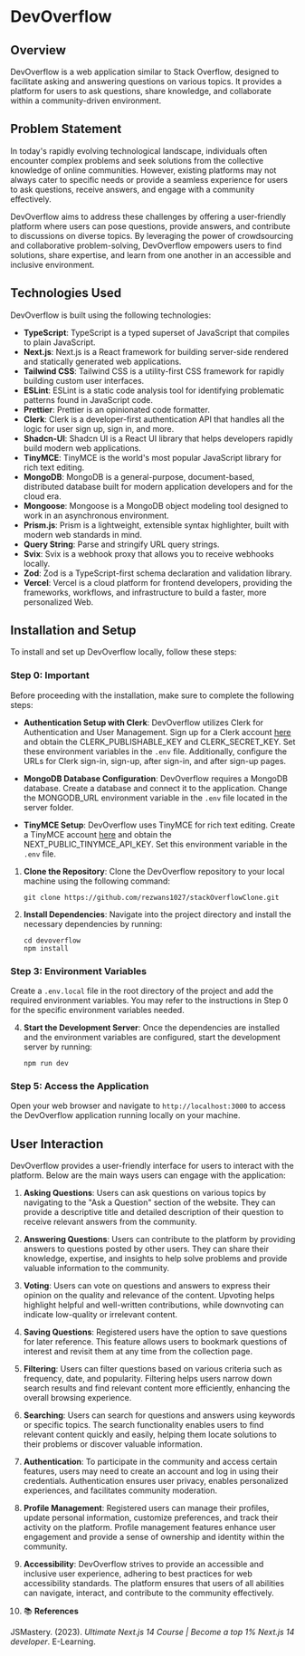 # DevOverflow

## Overview

DevOverflow is a web application similar to Stack Overflow, designed to facilitate asking and answering questions on various topics. It provides a platform for users to ask questions, share knowledge, and collaborate within a community-driven environment.

## Problem Statement

In today's rapidly evolving technological landscape, individuals often encounter complex problems and seek solutions from the collective knowledge of online communities. However, existing platforms may not always cater to specific needs or provide a seamless experience for users to ask questions, receive answers, and engage with a community effectively.

DevOverflow aims to address these challenges by offering a user-friendly platform where users can pose questions, provide answers, and contribute to discussions on diverse topics. By leveraging the power of crowdsourcing and collaborative problem-solving, DevOverflow empowers users to find solutions, share expertise, and learn from one another in an accessible and inclusive environment.

## Technologies Used

DevOverflow is built using the following technologies:

- **TypeScript**: TypeScript is a typed superset of JavaScript that compiles to plain JavaScript.
- **Next.js**: Next.js is a React framework for building server-side rendered and statically generated web applications.
- **Tailwind CSS**: Tailwind CSS is a utility-first CSS framework for rapidly building custom user interfaces.
- **ESLint**: ESLint is a static code analysis tool for identifying problematic patterns found in JavaScript code.
- **Prettier**: Prettier is an opinionated code formatter.
- **Clerk**: Clerk is a developer-first authentication API that handles all the logic for user sign up, sign in, and more.
- **Shadcn-UI**: Shadcn UI is a React UI library that helps developers rapidly build modern web applications.
- **TinyMCE**: TinyMCE is the world's most popular JavaScript library for rich text editing.
- **MongoDB**: MongoDB is a general-purpose, document-based, distributed database built for modern application developers and for the cloud era.
- **Mongoose**: Mongoose is a MongoDB object modeling tool designed to work in an asynchronous environment.
- **Prism.js**: Prism is a lightweight, extensible syntax highlighter, built with modern web standards in mind.
- **Query String**: Parse and stringify URL query strings.
- **Svix**: Svix is a webhook proxy that allows you to receive webhooks locally.
- **Zod**: Zod is a TypeScript-first schema declaration and validation library.
- **Vercel**: Vercel is a cloud platform for frontend developers, providing the frameworks, workflows, and infrastructure to build a faster, more personalized Web.

## Installation and Setup

To install and set up DevOverflow locally, follow these steps:

### Step 0: Important

Before proceeding with the installation, make sure to complete the following steps:

- **Authentication Setup with Clerk**: DevOverflow utilizes Clerk for Authentication and User Management. Sign up for a Clerk account [here](https://clerk.dev/) and obtain the CLERK_PUBLISHABLE_KEY and CLERK_SECRET_KEY. Set these environment variables in the `.env` file. Additionally, configure the URLs for Clerk sign-in, sign-up, after sign-in, and after sign-up pages.

- **MongoDB Database Configuration**: DevOverflow requires a MongoDB database. Create a database and connect it to the application. Change the MONGODB_URL environment variable in the `.env` file located in the server folder.

- **TinyMCE Setup**: DevOverflow uses TinyMCE for rich text editing. Create a TinyMCE account [here](https://www.tiny.cloud/) and obtain the NEXT_PUBLIC_TINYMCE_API_KEY. Set this environment variable in the `.env` file.

1. **Clone the Repository**: Clone the DevOverflow repository to your local machine using the following command:

    ```
    git clone https://github.com/rezwans1027/stackOverflowClone.git
    ```

2. **Install Dependencies**: Navigate into the project directory and install the necessary dependencies by running:

    ```
    cd devoverflow
    npm install
    ```

### Step 3: Environment Variables

Create a `.env.local` file in the root directory of the project and add the required environment variables. You may refer to the instructions in Step 0 for the specific environment variables needed.

4. **Start the Development Server**: Once the dependencies are installed and the environment variables are configured, start the development server by running:

    ```
    npm run dev
    ```

### Step 5: Access the Application

Open your web browser and navigate to `http://localhost:3000` to access the DevOverflow application running locally on your machine.

## User Interaction

DevOverflow provides a user-friendly interface for users to interact with the platform. Below are the main ways users can engage with the application:

1. **Asking Questions**: Users can ask questions on various topics by navigating to the "Ask a Question" section of the website. They can provide a descriptive title and detailed description of their question to receive relevant answers from the community.

2. **Answering Questions**: Users can contribute to the platform by providing answers to questions posted by other users. They can share their knowledge, expertise, and insights to help solve problems and provide valuable information to the community.

3. **Voting**: Users can vote on questions and answers to express their opinion on the quality and relevance of the content. Upvoting helps highlight helpful and well-written contributions, while downvoting can indicate low-quality or irrelevant content.

4. **Saving Questions**: Registered users have the option to save questions for later reference. This feature allows users to bookmark questions of interest and revisit them at any time from the collection page.

5. **Filtering**: Users can filter questions based on various criteria such as frequency, date, and popularity. Filtering helps users narrow down search results and find relevant content more efficiently, enhancing the overall browsing experience.

6. **Searching**: Users can search for questions and answers using keywords or specific topics. The search functionality enables users to find relevant content quickly and easily, helping them locate solutions to their problems or discover valuable information.

7. **Authentication**: To participate in the community and access certain features, users may need to create an account and log in using their credentials. Authentication ensures user privacy, enables personalized experiences, and facilitates community moderation.

8. **Profile Management**: Registered users can manage their profiles, update personal information, customize preferences, and track their activity on the platform. Profile management features enhance user engagement and provide a sense of ownership and identity within the community.

9. **Accessibility**: DevOverflow strives to provide an accessible and inclusive user experience, adhering to best practices for web accessibility standards. The platform ensures that users of all abilities can navigate, interact, and contribute to the community effectively.

10. 📚 **References**

JSMastery. (2023). *Ultimate Next.js 14 Course | Become a top 1% Next.js 14 developer*. E-Learning.
























